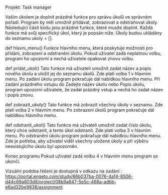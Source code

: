 Projekt: Task manager

Vaším úkolem je doplnit prázdné funkce pro správu úkolů ve správném pořadí. Program by měl umožnit přidávat, zobrazovat a odstraňovat úkoly. Následující části kódu jsou prázdné funkce, které musíte doplnit. Každá funkce má svůj specifický úkol, který je popsán níže. Úkoly budou ukládány do seznamu ukoly = [].


def hlavni_menu()
Funkce hlavního menu, která poskytuje možnosti pro přidání, zobrazení a odstranění úkolu. Pokud uživatel zadá neplatnou volbu, program ho upozorní a nechá uživatele opakovat znovu volbu.


def pridat_ukol()
Tato funkce má uživateli umožnit zadat název a popis nového úkolu a uložit jej do seznamu úkolů. Zde platí volba 1 v hlavním menu. Po zadání úkolu program pokračuje dál nabídkou hlavního menu. Při zadání prázdného vstupu do Zadejte název úkolu nebo Popis úkolu, program upozorní uživatele, že zadal prázdný vstup a nechá ho zadat název i popis znovu.


def zobrazit_ukoly()
Tato funkce má zobrazit všechny úkoly v seznamu. Zde platí volba 2 v hlavním menu. Po zobrazení úkolů program pokračuje dál nabídkou hlavního menu.


def odstranit_ukol()
Tato funkce má uživateli umožnit zadat číslo úkolu, který chce odstranit, a tento úkol odstranit. Zde platí volba 3 v hlavním menu. Po odstranění úkolu program pokračuje dál nabídkou hlavního menu. Zde je potřeba, aby uživatel viděl všechny uložené úkoly a při výběru neexistujícího úkolu byl upozorněn.


Konec programu
Pokud uživatel zadá volbu 4 v hlavním menu program se ukončí.


Vizuální podoba řešení je dostupná v odkazu na zadání : 
https://portal.engeto.com/study/66b037ba-0076-4a14-8506-d44c69a603d8/project/08b9a647-5e5c-488a-adbb-e6ad32be9838/assignment
